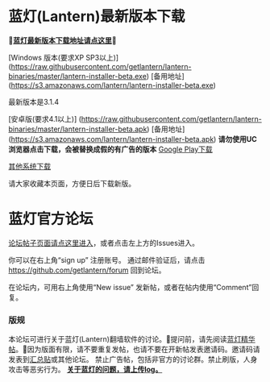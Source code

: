 # 蓝灯(Lantern)最新版本下载

**🔴[蓝灯最新版本下载地址请点这里](https://github.com/getlantern/forum/issues/833)🔴**

[Windows 版本(要求XP SP3以上)] (https://raw.githubusercontent.com/getlantern/lantern-binaries/master/lantern-installer-beta.exe)      [备用地址] (https://s3.amazonaws.com/lantern/lantern-installer-beta.exe)  

最新版本是3.1.4

[安卓版(要求4.1以上)] (https://raw.githubusercontent.com/getlantern/lantern-binaries/master/lantern-installer-beta.apk)               [备用地址] (https://s3.amazonaws.com/lantern/lantern-installer-beta.apk) **请勿使用UC浏览器点击下载，会被替换成假的有广告的版本**  [Google Play下载](https://play.google.com/store/apps/details?id=org.getlantern.lantern)

[其他系统下载](https://github.com/getlantern/forum/issues/833)

请大家收藏本页面，方便日后下载新版。

# 蓝灯官方论坛

[论坛帖子页面请点这里进入](https://github.com/getlantern/forum/issues?q=is%3Aissue+is%3Aopen+sort%3Aupdated-desc)，或者点击左上方的Issues进入。

你可以在右上角“sign up” 注册账号。 通过邮件验证后，请点击 https://github.com/getlantern/forum 回到论坛。

在论坛内，可用右上角使用“New issue” 发新帖，或者在帖内使用“Comment”回复。

### 版规
本论坛可进行关于蓝灯(Lantern)翻墙软件的讨论。🔴提问前，请先阅读[蓝灯精华帖](https://github.com/getlantern/forum/issues?q=is%3Aopen+is%3Aissue+label%3A%E7%B2%BE%E5%8D%8E)。🔴因为版面有限，请不要重复发帖，也请不要在开新帖发表邀请码。邀请码请发表到[汇总贴](https://github.com/getlantern/forum/issues/313)或其他论坛。
禁止广告帖，包括非官方的讨论群。禁止刷版，人身攻击等恶劣行为。
**[关于蓝灯的问题，请上传log。](https://github.com/getlantern/forum/issues/358)**
